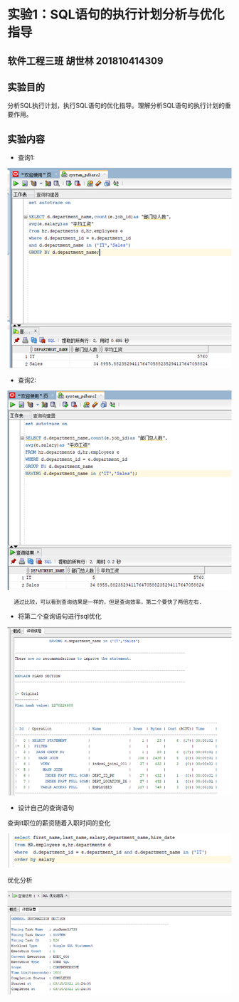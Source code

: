 # 实验1：SQL语句的执行计划分析与优化指导

## 软件工程三班 胡世林 201810414309
## 实验目的

  分析SQL执行计划，执行SQL语句的优化指导。理解分析SQL语句的执行计划的重要作用。

## 实验内容

- 查询1:

![avatar](/test1/pic1.png)

- 查询2:

![avatar](/test1/pic2.png)

      通过比较，可以看到查询结果是一样的，但是查询效率，第二个要快了两倍左右.

- 将第二个查询语句进行sql优化

![avatar](/test1/pic3.png)

- 设计自己的查询语句

查询it职位的薪资随着入职时间的变化

![avatar](/test1/pic4.png)

优化分析

![avatar](/test1/pic5.png)

